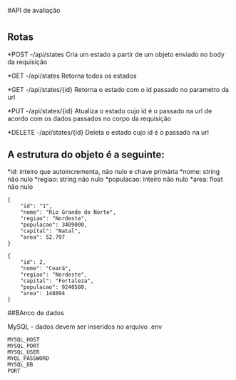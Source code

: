 #API de avaliação <h1>

## Rotas

*POST -/api/states
Cria um estado a partir de um objeto enviado no body da requisição

*GET -/api/states
Retorna todos os estados

*GET -/api/states/{id}
Retorna o estado com o id passado no parametro da url

*PUT -/api/states/{id}
Atualiza o estado cujo id é o passado na url de acordo com os dados passados no corpo da requisição

*DELETE -/api/states/{id}
Deleta o estado cujo id é o passado na url


## A estrutura do objeto é a seguinte:


*id: inteiro que autoincrementa, não nulo e chave primária
*nome: string não nulo
*regiao: string não nulo
*populacao: inteiro não nulo
*area: float não nulo

```
{
    "id": "1",
    "nome": "Rio Grande do Norte",
    "regiao": "Nordeste",
    "populacao": 3409000,
    "capital": "Natal",
    "area": 52.797
}

```
```
{
    "id": 2,
    "nome": "Ceará",
    "regiao": "Nordeste",
    "capital": "Fortaleza",
    "populacao": 9240580,
    "area": 148894
}
```
##BAnco de dados

MySQL - dados devem ser inseridos no arquivo .env

```
MYSQL_HOST
MYSQL_PORT
MYSQL_USER
MYQL_PASSWORD
MYSQL_DB
PORT
```
